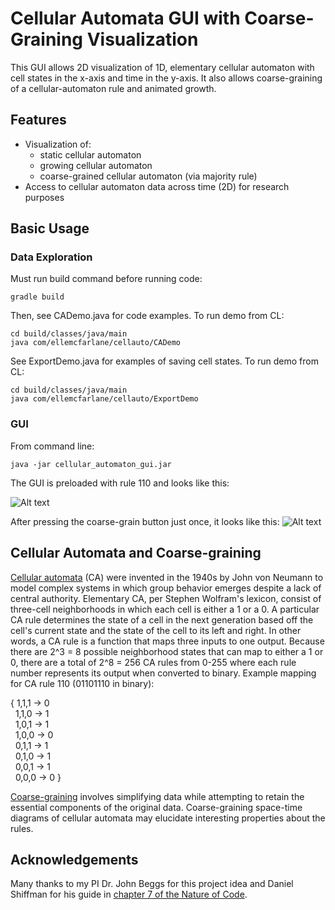 # Cellular Automata GUI with Coarse-Graining Visualization
This GUI allows 2D visualization of 1D, elementary cellular automaton with cell states in the x-axis and time in the y-axis. It also allows coarse-graining of a cellular-automaton rule and animated growth.

## Features
* Visualization of:
  * static cellular automaton
  * growing cellular automaton
  * coarse-grained cellular automaton (via majority rule)
* Access to cellular automaton data across time (2D) for research purposes

## Basic Usage

### Data Exploration
Must run build command before running code:
```  
gradle build
```
Then, see CADemo.java for code examples.
To run demo from CL:
```
cd build/classes/java/main
java com/ellemcfarlane/cellauto/CADemo
```
See ExportDemo.java for examples of saving cell states.
To run demo from CL:
```
cd build/classes/java/main
java com/ellemcfarlane/cellauto/ExportDemo
```

### GUI

From command line:
```
java -jar cellular_automaton_gui.jar
```
The GUI is preloaded with rule 110 and looks like this:

![Alt text](https://github.com/ellesummer/CellularAutomata/blob/master/screenshots/Rule110default.png?raw=true)

After pressing the coarse-grain button just once, it looks like this:
![Alt text](https://github.com/ellesummer/CellularAutomata/blob/master/screenshots/Rule110coarsegrain.png?raw=true)

## Cellular Automata and Coarse-graining
[Cellular automata](https://en.wikipedia.org/wiki/Cellular_automaton) (CA)
were invented in the 1940s by John von Neumann to model 
complex systems in which group behavior emerges despite a lack of central
authority. Elementary CA, per Stephen Wolfram's lexicon, 
consist of three-cell neighborhoods in which each cell is either a 1 or a 0. 
A particular CA rule determines the state of a cell in the next generation
based off the cell's current state and the state of the cell to its left and right.
In other words, a CA rule is a function that maps three inputs to one output. 
Because there are 2^3 = 8 possible neighborhood states that can map to
either a 1 or 0, there are a total of 2^8 = 256 CA rules from 0-255 where
each rule number represents its output when converted to binary.
Example mapping for CA rule 110 (01101110 in binary):

{ 1,1,1 -> 0  
  &nbsp;&nbsp;1,1,0 -> 1  
  &nbsp;&nbsp;1,0,1 -> 1  
  &nbsp;&nbsp;1,0,0 -> 0  
  &nbsp;&nbsp;0,1,1 -> 1  
  &nbsp;&nbsp;0,1,0 -> 1  
  &nbsp;&nbsp;0,0,1 -> 1  
  &nbsp;&nbsp;0,0,0 -> 0 }

[Coarse-graining](https://en.wikipedia.org/wiki/Coarse-grained_modeling) involves simplifying
data while attempting to retain the essential components of the original data.
Coarse-graining space-time diagrams of cellular automata may elucidate interesting properties about the rules.

## Acknowledgements
Many thanks to my PI Dr. John Beggs for this project idea and
Daniel Shiffman for his guide in [chapter 7 of the Nature of Code](https://natureofcode.com/book/chapter-7-cellular-automata/).

